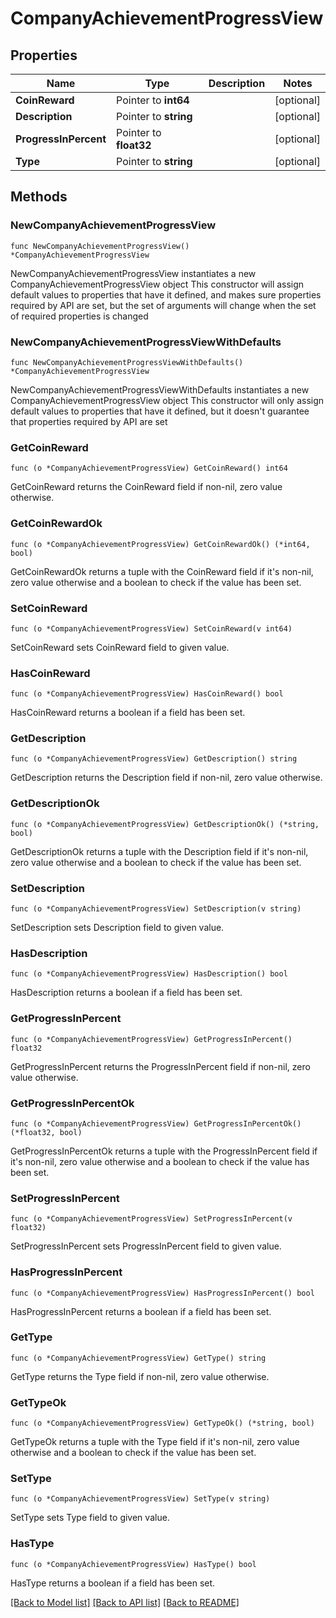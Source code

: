 # CompanyAchievementProgressView

## Properties

Name | Type | Description | Notes
------------ | ------------- | ------------- | -------------
**CoinReward** | Pointer to **int64** |  | [optional] 
**Description** | Pointer to **string** |  | [optional] 
**ProgressInPercent** | Pointer to **float32** |  | [optional] 
**Type** | Pointer to **string** |  | [optional] 

## Methods

### NewCompanyAchievementProgressView

`func NewCompanyAchievementProgressView() *CompanyAchievementProgressView`

NewCompanyAchievementProgressView instantiates a new CompanyAchievementProgressView object
This constructor will assign default values to properties that have it defined,
and makes sure properties required by API are set, but the set of arguments
will change when the set of required properties is changed

### NewCompanyAchievementProgressViewWithDefaults

`func NewCompanyAchievementProgressViewWithDefaults() *CompanyAchievementProgressView`

NewCompanyAchievementProgressViewWithDefaults instantiates a new CompanyAchievementProgressView object
This constructor will only assign default values to properties that have it defined,
but it doesn't guarantee that properties required by API are set

### GetCoinReward

`func (o *CompanyAchievementProgressView) GetCoinReward() int64`

GetCoinReward returns the CoinReward field if non-nil, zero value otherwise.

### GetCoinRewardOk

`func (o *CompanyAchievementProgressView) GetCoinRewardOk() (*int64, bool)`

GetCoinRewardOk returns a tuple with the CoinReward field if it's non-nil, zero value otherwise
and a boolean to check if the value has been set.

### SetCoinReward

`func (o *CompanyAchievementProgressView) SetCoinReward(v int64)`

SetCoinReward sets CoinReward field to given value.

### HasCoinReward

`func (o *CompanyAchievementProgressView) HasCoinReward() bool`

HasCoinReward returns a boolean if a field has been set.

### GetDescription

`func (o *CompanyAchievementProgressView) GetDescription() string`

GetDescription returns the Description field if non-nil, zero value otherwise.

### GetDescriptionOk

`func (o *CompanyAchievementProgressView) GetDescriptionOk() (*string, bool)`

GetDescriptionOk returns a tuple with the Description field if it's non-nil, zero value otherwise
and a boolean to check if the value has been set.

### SetDescription

`func (o *CompanyAchievementProgressView) SetDescription(v string)`

SetDescription sets Description field to given value.

### HasDescription

`func (o *CompanyAchievementProgressView) HasDescription() bool`

HasDescription returns a boolean if a field has been set.

### GetProgressInPercent

`func (o *CompanyAchievementProgressView) GetProgressInPercent() float32`

GetProgressInPercent returns the ProgressInPercent field if non-nil, zero value otherwise.

### GetProgressInPercentOk

`func (o *CompanyAchievementProgressView) GetProgressInPercentOk() (*float32, bool)`

GetProgressInPercentOk returns a tuple with the ProgressInPercent field if it's non-nil, zero value otherwise
and a boolean to check if the value has been set.

### SetProgressInPercent

`func (o *CompanyAchievementProgressView) SetProgressInPercent(v float32)`

SetProgressInPercent sets ProgressInPercent field to given value.

### HasProgressInPercent

`func (o *CompanyAchievementProgressView) HasProgressInPercent() bool`

HasProgressInPercent returns a boolean if a field has been set.

### GetType

`func (o *CompanyAchievementProgressView) GetType() string`

GetType returns the Type field if non-nil, zero value otherwise.

### GetTypeOk

`func (o *CompanyAchievementProgressView) GetTypeOk() (*string, bool)`

GetTypeOk returns a tuple with the Type field if it's non-nil, zero value otherwise
and a boolean to check if the value has been set.

### SetType

`func (o *CompanyAchievementProgressView) SetType(v string)`

SetType sets Type field to given value.

### HasType

`func (o *CompanyAchievementProgressView) HasType() bool`

HasType returns a boolean if a field has been set.


[[Back to Model list]](../README.md#documentation-for-models) [[Back to API list]](../README.md#documentation-for-api-endpoints) [[Back to README]](../README.md)


